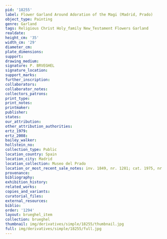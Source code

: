 ```yaml
---
pid: '18255'
label: Flower Garland Around Adoration of the Magi (Madrid, Prado)
object_type: Painting
genre: Garland
tags: Religious Christ Holy_family New_Testament Flowers Garland
realdate: 
height_cm: '35'
width_cm: '29'
diameter_cm: 
plate_dimensions: 
support: 
drawing_medium: 
signature: P. BRVEGHEL
signature_location: 
support_marks: 
further_inscription: 
collaborators: 
collaborator_notes: 
collectors_patrons: 
print_type: 
print_notes: 
printmaker: 
publisher: 
states: 
our_attribution: 
other_attribution_authorities: 
ertz_1979: 
ertz_2008: 
bailey_walker: 
hollstein_no: 
collection_type: Public
location_country: Spain
location_city: Madrid
location_collection: Museo del Prado
location_or_most_recent_sale_notes: inv. 1849, nr. 1281; cat. 1975, nr. 1415
provenance: 
bibliography: 
exhibition_history: 
related_works: 
copies_and_variants: 
curatorial_files: 
external_resources: 
biblio: 
order: '1294'
layout: brueghel_item
collection: brueghel
thumbnail: img/derivatives/simple/18255/thumbnail.jpg
full: img/derivatives/simple/18255/full.jpg
---
```

